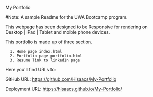 My Portfolio 

#Note: A sample Readme for the UWA Bootcamp program.

This webpage has been designed to be Responsive for rendering on Desktop | iPad | Tablet and moible phone devices.

This portfolio is made up of three section.

      1. Home page index.html
      2. Portfolio page portfolio.html
      3. Resume link to linkedIn page
    

Here you'll find URLs to:

GitHub URL: https://github.com/Hisaacs/My-Portfolio

Deployment URL: https://hisaacs.github.io/My-Portfolio/



